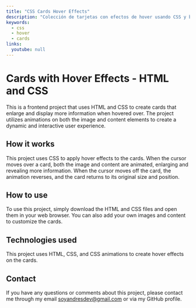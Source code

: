 ```yaml
---
title: "CSS Cards Hover Effects"
description: "Colección de tarjetas con efectos de hover usando CSS y blending."
keywords:
  - css
  - hover
  - cards
links:
  youtube: null
---
```


# Cards with Hover Effects - HTML and CSS

This is a frontend project that uses HTML and CSS to create cards that enlarge and display more information when hovered over. The project utilizes animations on both the image and content elements to create a dynamic and interactive user experience.

## How it works

This project uses CSS to apply hover effects to the cards. When the cursor moves over a card, both the image and content are animated, enlarging and revealing more information. When the cursor moves off the card, the animation reverses, and the card returns to its original size and position.

## How to use

To use this project, simply download the HTML and CSS files and open them in your web browser. You can also add your own images and content to customize the cards.

## Technologies used

This project uses HTML, CSS, and CSS animations to create hover effects on the cards.

## Contact

If you have any questions or comments about this project, please contact me through my email soyandresdev@gmail.com or via my GitHub profile.
